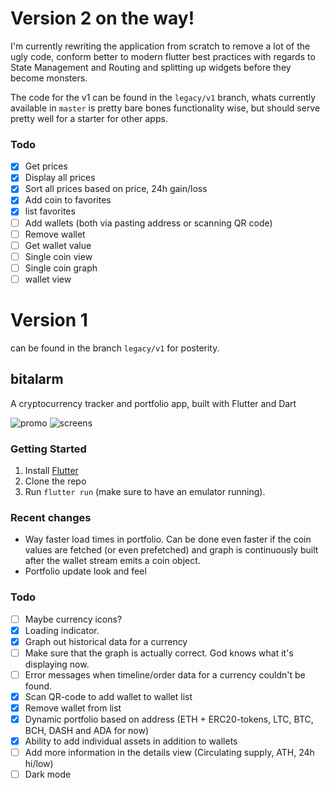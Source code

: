 # Version 2 on the way!

I'm currently rewriting the application from scratch to remove a lot of the ugly code, conform better to modern flutter best practices with regards to State Management and Routing and splitting up widgets before they become monsters.

The code for the v1 can be found in the `legacy/v1` branch, whats currently available in `master` is pretty bare bones functionality wise, but should serve pretty well for a starter for other apps.

### Todo

- [x] Get prices
- [x] Display all prices
- [x] Sort all prices based on price, 24h gain/loss
- [x] Add coin to favorites
- [x] list favorites
- [ ] Add wallets (both via pasting address or scanning QR code)
- [ ] Remove wallet
- [ ] Get wallet value
- [ ] Single coin view
- [ ] Single coin graph
- [ ] wallet view

# Version 1

can be found in the branch `legacy/v1` for posterity.

## bitalarm

A cryptocurrency tracker and portfolio app, built with Flutter and Dart

![promo](https://user-images.githubusercontent.com/207421/34814286-5e093d64-f6ad-11e7-978b-1cd1ab929c67.png)
![screens](https://user-images.githubusercontent.com/207421/34814215-2096852c-f6ad-11e7-8e5d-40979e5f5a6f.png)

### Getting Started

1. Install [Flutter](https://flutter.io)
2. Clone the repo
3. Run `flutter run` (make sure to have an emulator running).

### Recent changes

- Way faster load times in portfolio. Can be done even faster if the coin values are fetched (or even prefetched) and graph is continuously built after the wallet stream emits a coin object.
- Portfolio update look and feel

### Todo

- [ ] Maybe currency icons?
- [x] Loading indicator.
- [x] Graph out historical data for a currency
- [ ] Make sure that the graph is actually correct. God knows what it's displaying now.
- [ ] Error messages when timeline/order data for a currency couldn't be found.
- [x] Scan QR-code to add wallet to wallet list
- [x] Remove wallet from list
- [x] Dynamic portfolio based on address (ETH + ERC20-tokens, LTC, BTC, BCH, DASH and ADA for now)
- [x] Ability to add individual assets in addition to wallets
- [ ] Add more information in the details view (Circulating supply, ATH, 24h hi/low)
- [ ] Dark mode

